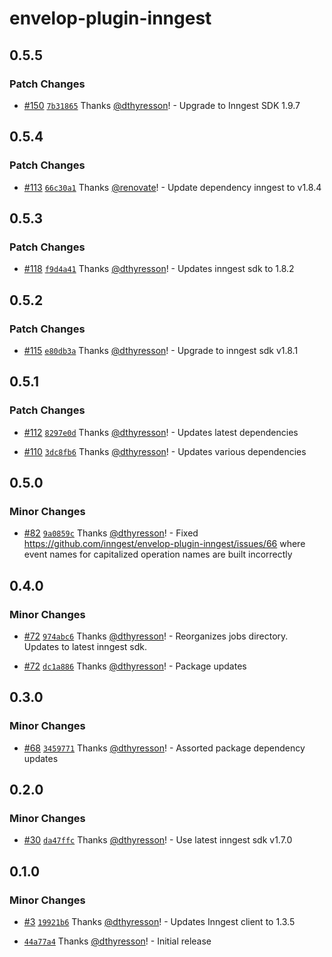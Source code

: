 # envelop-plugin-inngest

## 0.5.5

### Patch Changes

- [#150](https://github.com/inngest/envelop-plugin-inngest/pull/150)
  [`7b31865`](https://github.com/inngest/envelop-plugin-inngest/commit/7b318654bc84646d46387085bd1aa8b42ffb1540)
  Thanks [@dthyresson](https://github.com/dthyresson)! - Upgrade to Inngest SDK 1.9.7

## 0.5.4

### Patch Changes

- [#113](https://github.com/inngest/envelop-plugin-inngest/pull/113)
  [`66c30a1`](https://github.com/inngest/envelop-plugin-inngest/commit/66c30a12ea705fc3aea4bdc28b710566e1cb8481)
  Thanks [@renovate](https://github.com/apps/renovate)! - Update dependency inngest to v1.8.4

## 0.5.3

### Patch Changes

- [#118](https://github.com/inngest/envelop-plugin-inngest/pull/118)
  [`f9d4a41`](https://github.com/inngest/envelop-plugin-inngest/commit/f9d4a41cff4a3d5db2325d39622072af86f62cca)
  Thanks [@dthyresson](https://github.com/dthyresson)! - Updates inngest sdk to 1.8.2

## 0.5.2

### Patch Changes

- [#115](https://github.com/inngest/envelop-plugin-inngest/pull/115)
  [`e80db3a`](https://github.com/inngest/envelop-plugin-inngest/commit/e80db3a089be3b03f36b871c7d66d1baa6c8bc81)
  Thanks [@dthyresson](https://github.com/dthyresson)! - Upgrade to inngest sdk v1.8.1

## 0.5.1

### Patch Changes

- [#112](https://github.com/inngest/envelop-plugin-inngest/pull/112)
  [`8297e0d`](https://github.com/inngest/envelop-plugin-inngest/commit/8297e0dc22d8a54a75445f20101425a7b2b9b0c1)
  Thanks [@dthyresson](https://github.com/dthyresson)! - Updates latest dependencies

- [#110](https://github.com/inngest/envelop-plugin-inngest/pull/110)
  [`3dc8fb6`](https://github.com/inngest/envelop-plugin-inngest/commit/3dc8fb68156cfd5360acd101984d44c9411f5b5f)
  Thanks [@dthyresson](https://github.com/dthyresson)! - Updates various dependencies

## 0.5.0

### Minor Changes

- [#82](https://github.com/inngest/envelop-plugin-inngest/pull/82)
  [`9a0859c`](https://github.com/inngest/envelop-plugin-inngest/commit/9a0859c2b142fbeace9d7c3532fb83551986f42d)
  Thanks [@dthyresson](https://github.com/dthyresson)! - Fixed
  https://github.com/inngest/envelop-plugin-inngest/issues/66 where event names for capitalized
  operation names are built incorrectly

## 0.4.0

### Minor Changes

- [#72](https://github.com/inngest/envelop-plugin-inngest/pull/72)
  [`974abc6`](https://github.com/inngest/envelop-plugin-inngest/commit/974abc6c46cba7111cff5d0ee0996dd60a78ea71)
  Thanks [@dthyresson](https://github.com/dthyresson)! - Reorganizes jobs directory. Updates to
  latest inngest sdk.

- [#72](https://github.com/inngest/envelop-plugin-inngest/pull/72)
  [`dc1a886`](https://github.com/inngest/envelop-plugin-inngest/commit/dc1a886e5d9ba1bd885f3480a925d3273e7c62dd)
  Thanks [@dthyresson](https://github.com/dthyresson)! - Package updates

## 0.3.0

### Minor Changes

- [#68](https://github.com/inngest/envelop-plugin-inngest/pull/68)
  [`3459771`](https://github.com/inngest/envelop-plugin-inngest/commit/3459771312730af29422e9ce6792f629f76efc53)
  Thanks [@dthyresson](https://github.com/dthyresson)! - Assorted package dependency updates

## 0.2.0

### Minor Changes

- [#30](https://github.com/inngest/envelop-plugin-inngest/pull/30)
  [`da47ffc`](https://github.com/inngest/envelop-plugin-inngest/commit/da47ffc03fd4d3158acfd6e9466a629ebb0787ef)
  Thanks [@dthyresson](https://github.com/dthyresson)! - Use latest inngest sdk v1.7.0

## 0.1.0

### Minor Changes

- [#3](https://github.com/inngest/envelop-plugin-inngest/pull/3)
  [`19921b6`](https://github.com/inngest/envelop-plugin-inngest/commit/19921b628b048c4273f98dba74b49c79f65f9e1a)
  Thanks [@dthyresson](https://github.com/dthyresson)! - Updates Inngest client to 1.3.5

- [`44a77a4`](https://github.com/inngest/envelop-plugin-inngest/commit/44a77a4fd5a904736d039542c6df87950e6c1c90)
  Thanks [@dthyresson](https://github.com/dthyresson)! - Initial release

